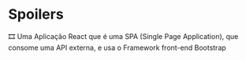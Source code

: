 # Spoilers
🎞 Uma Aplicação React que é uma SPA (Single Page Application), que consome uma API externa, e usa o Framework front-end Bootstrap
